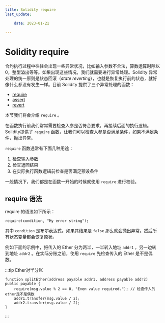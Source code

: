 ```yaml
---
title: Solidity require
last_update:

    date: 2023-01-21

---
```


# Solidity require

合约执行过程中往往会出现一些异常状况，比如输入参数不合法，算数运算时除以0，整型溢出等等。如果出现这些情况，我们就需要进行异常处理。Solidity 异常处理的统一原则是状态回滚（*state reverting*），也就是恢复执行前的状态，就好像什么都没有发生一样。目前 Solidity 提供了三个异常处理的函数：

* [require](require)
* [assert](assert)
* [revert](revert)

本节我们将会介绍 `require` 。

在函数执行前我们常常需要检查入参是否符合要求，再接续后面的执行逻辑。Solidity提供了 `require` 函数，让我们可以检查入参是否满足条件，如果不满足条件，抛出异常。

`require` 函数通常有下面几种用途：

1. 检查输入参数
2. 检查返回结果
3. 在实际执行函数逻辑前检查是否满足预设条件

一般情况下，我们都是在函数一开始的时候就使用 `require` 进行校验。

## require 语法

require 的语法如下所示：

```solidity
require(condition, "My error string");
```

其中 `condition` 是布尔表达式，如果其结果是 `false` 那么就会抛出异常。然后所有状态变量都会恢复原状。

例如下面的示例中，把传入的 Ether 分为两半，一半转入地址 `addr1` ，另一边转到地址 `addr2` 。在实际分账之前，使用 `require` 先检查传入的 Ether 是不是偶数。

:::tip Ether对半分账

```solidity
function splitEther(address payable addr1, address payable addr2) public payable {
    require(msg.value % 2 == 0, "Even value required."); // 检查传入的ether是不是偶数
    addr1.transfer(msg.value / 2);
    addr2.transfer(msg.value / 2);
}
```

:::
